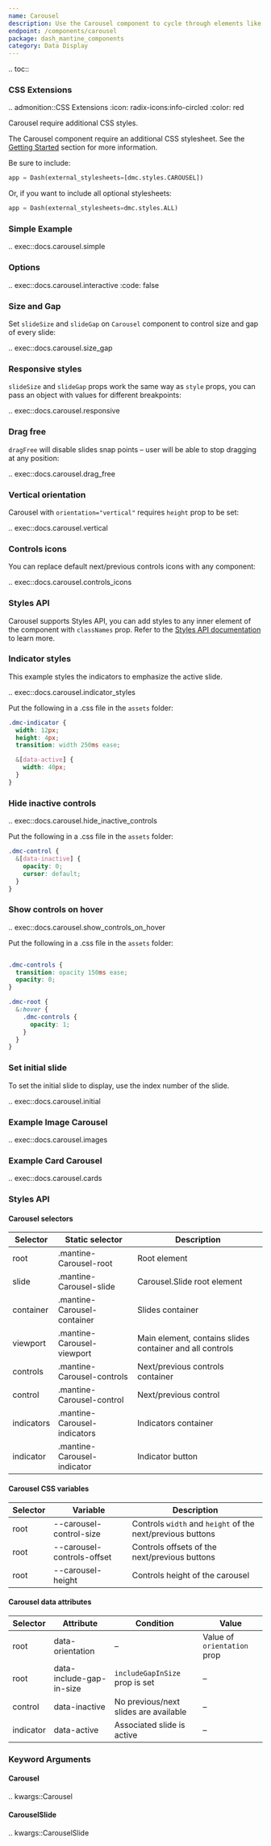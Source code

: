 ```yaml
---
name: Carousel
description: Use the Carousel component to cycle through elements like a slideshow.
endpoint: /components/carousel
package: dash_mantine_components
category: Data Display
---
```


.. toc::



### CSS Extensions

.. admonition::CSS Extensions
   :icon: radix-icons:info-circled
   :color: red

   Carousel require additional CSS styles.

The Carousel component require an additional CSS stylesheet.  See the [Getting Started](/getting-started) section for more information.

Be sure to include:
```python
app = Dash(external_stylesheets=[dmc.styles.CAROUSEL])
```
Or, if you want to include all optional stylesheets:
```python
app = Dash(external_stylesheets=dmc.styles.ALL)
```


### Simple Example

.. exec::docs.carousel.simple


### Options


.. exec::docs.carousel.interactive
    :code: false

### Size and Gap

Set `slideSize` and `slideGap` on `Carousel` component to control size and gap of every slide:

.. exec::docs.carousel.size_gap

### Responsive styles

`slideSize` and `slideGap` props work the same way as `style` props, you can pass an object with values for different breakpoints:


.. exec::docs.carousel.responsive

### Drag free

`dragFree` will disable slides snap points – user will be able to stop dragging at any position:

.. exec::docs.carousel.drag_free

### Vertical orientation

Carousel with `orientation="vertical"` requires `height` prop to be set:

.. exec::docs.carousel.vertical


### Controls icons
You can replace default next/previous controls icons with any component:


.. exec::docs.carousel.controls_icons

### Styles API

Carousel supports Styles API, you can add styles to any inner element of the component with `classNames` prop. Refer to the  [Styles API documentation](/styles-api) to learn more.

### Indicator styles
This example styles the indicators to emphasize the active slide.

.. exec::docs.carousel.indicator_styles

Put the following in a .css file in the `assets` folder:

```css
.dmc-indicator {
  width: 12px;
  height: 4px;
  transition: width 250ms ease;

  &[data-active] {
    width: 40px;
  }
}
```

### Hide inactive controls

.. exec::docs.carousel.hide_inactive_controls

Put the following in a .css file in the `assets` folder:

```css
.dmc-control {
  &[data-inactive] {
    opacity: 0;
    cursor: default;
  }
}
```

### Show controls on hover

.. exec::docs.carousel.show_controls_on_hover

Put the following in a .css file in the `assets` folder:
```css

.dmc-controls {
  transition: opacity 150ms ease;
  opacity: 0;
}

.dmc-root {
  &:hover {
    .dmc-controls {
      opacity: 1;
    }
  }
}
```

### Set initial slide

To set the initial slide to display, use the index number of the slide.

.. exec::docs.carousel.initial

### Example Image Carousel

.. exec::docs.carousel.images


### Example Card Carousel

.. exec::docs.carousel.cards



### Styles API

#### Carousel selectors

| Selector   | Static selector              | Description                                              |
|------------|------------------------------|----------------------------------------------------------|
| root       | .mantine-Carousel-root       | Root element                                             |
| slide      | .mantine-Carousel-slide      | Carousel.Slide root element                              |
| container  | .mantine-Carousel-container  | Slides container                                         |
| viewport   | .mantine-Carousel-viewport   | Main element, contains slides container and all controls |
| controls   | .mantine-Carousel-controls   | Next/previous controls container                         |
| control    | .mantine-Carousel-control    | Next/previous control                                    |
| indicators | .mantine-Carousel-indicators | Indicators container                                     |
| indicator  | .mantine-Carousel-indicator  | Indicator button                                         |

#### Carousel CSS variables

| Selector | Variable                   | Description                                                |
|----------|----------------------------|------------------------------------------------------------|
| root     | --carousel-control-size    | Controls `width` and `height` of the next/previous buttons |
| root     | --carousel-controls-offset | Controls offsets of the next/previous buttons              |
| root     | --carousel-height          | Controls height of the carousel                            |

#### Carousel data attributes

| Selector   | Attribute                    | Condition                                | Value                        |
|------------|------------------------------|------------------------------------------|------------------------------|
| root       | data-orientation             | –                                        | Value of `orientation` prop  |
| root       | data-include-gap-in-size     | `includeGapInSize` prop is set           | –                            |
| control    | data-inactive                | No previous/next slides are available    | –                            |
| indicator  | data-active                  | Associated slide is active               | –                            |



### Keyword Arguments

#### Carousel

.. kwargs::Carousel


#### CarouselSlide

.. kwargs::CarouselSlide

